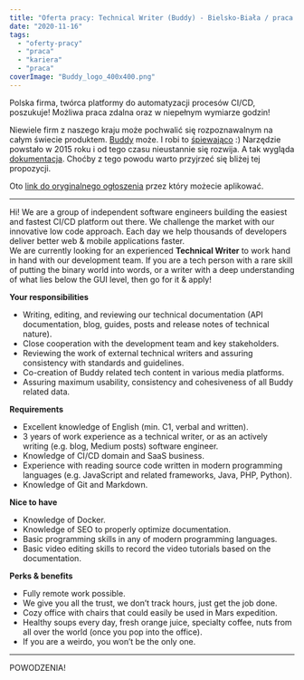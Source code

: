 ```yaml
---
title: "Oferta pracy: Technical Writer (Buddy) - Bielsko-Biała / praca zdalna"
date: "2020-11-16"
tags:
  - "oferty-pracy"
  - "praca"
  - "kariera"
  - "praca"
coverImage: "Buddy_logo_400x400.png"
---
```


Polska firma, twórca platformy do automatyzacji procesów CI/CD, poszukuje!
Możliwa praca zdalna oraz w niepełnym wymiarze godzin!

Niewiele firm z naszego kraju może pochwalić się rozpoznawalnym na całym świecie
produktem. [Buddy](https://buddy.works/) może. I robi to
[śpiewająco](https://youtu.be/sYUqFoJvK94) :) Narzędzie powstało w 2015 roku i
od tego czasu nieustannie się rozwija. A tak wygląda
[dokumentacja](https://buddy.works/guides). Choćby z tego powodu warto przyjrzeć
się bliżej tej propozycji.

Oto
[link do oryginalnego ogłoszenia](https://justjoin.it/offers/buddy-technical-writer)
przez który możecie aplikować.

---

Hi! We are a group of independent software engineers building the easiest and
fastest CI/CD platform out there. We challenge the market with our innovative
low code approach. Each day we help thousands of developers deliver better web &
mobile applications faster.  
We are currently looking for an experienced **Technical Writer** to work hand in
hand with our development team. If you are a tech person with a rare skill of
putting the binary world into words, or a writer with a deep understanding of
what lies below the GUI level, then go for it & apply!

**Your responsibilities**

- Writing, editing, and reviewing our technical documentation (API
  documentation, blog, guides, posts and release notes of technical nature).
- Close cooperation with the development team and key stakeholders.
- Reviewing the work of external technical writers and assuring consistency with
  standards and guidelines.
- Co-creation of Buddy related tech content in various media platforms.
- Assuring maximum usability, consistency and cohesiveness of all Buddy related
  data.

**Requirements**

- Excellent knowledge of English (min. C1, verbal and written).
- 3 years of work experience as a technical writer, or as an actively writing
  (e.g. blog, Medium posts) software engineer.
- Knowledge of CI/CD domain and SaaS business.
- Experience with reading source code written in modern programming languages
  (e.g. JavaScript and related frameworks, Java, PHP, Python).
- Knowledge of Git and Markdown.

**Nice to have**

- Knowledge of Docker.
- Knowledge of SEO to properly optimize documentation.
- Basic programming skills in any of modern programming languages.
- Basic video editing skills to record the video tutorials based on the
  documentation.

**Perks & benefits**

- Fully remote work possible.
- We give you all the trust, we don’t track hours, just get the job done.
- Cozy office with chairs that could easily be used in Mars expedition.
- Healthy soups every day, fresh orange juice, specialty coffee, nuts from all
  over the world (once you pop into the office).
- If you are a weirdo, you won’t be the only one.

---

POWODZENIA!
